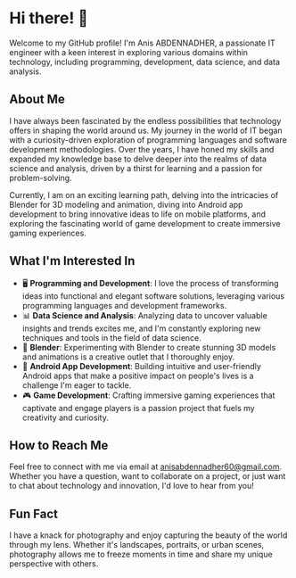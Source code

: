 # Hi there! 👋

Welcome to my GitHub profile! I'm Anis ABDENNADHER, a passionate IT engineer with a keen interest in exploring various domains within technology, including programming, development, data science, 
and data analysis.

## About Me
I have always been fascinated by the endless possibilities that technology offers in shaping the world around us. 
My journey in the world of IT began with a curiosity-driven exploration of programming languages and software development methodologies. 
Over the years, I have honed my skills and expanded my knowledge base to delve deeper into the realms of data science and analysis, driven by a thirst for learning and a passion for problem-solving.

Currently, I am on an exciting learning path, delving into the intricacies of Blender for 3D modeling and animation, diving into Android app development to bring innovative ideas to life on mobile platforms,
and exploring the fascinating world of game development to create immersive gaming experiences.

## What I'm Interested In
- 🖥️ **Programming and Development**: I love the process of transforming ideas into functional and elegant software solutions, leveraging various programming languages and development frameworks.
- 📊 **Data Science and Analysis**: Analyzing data to uncover valuable insights and trends excites me, and I'm constantly exploring new techniques and tools in the field of data science.
- 🎨 **Blender**: Experimenting with Blender to create stunning 3D models and animations is a creative outlet that I thoroughly enjoy.
- 📱 **Android App Development**: Building intuitive and user-friendly Android apps that make a positive impact on people's lives is a challenge I'm eager to tackle.
- 🎮 **Game Development**: Crafting immersive gaming experiences that captivate and engage players is a passion project that fuels my creativity and curiosity.

## How to Reach Me
Feel free to connect with me via email at [anisabdennadher60@gmail.com](mailto:anisabdennadher60@gmail.com). 
Whether you have a question, want to collaborate on a project, or just want to chat about technology and innovation, I'd love to hear from you!

## Fun Fact
I have a knack for photography and enjoy capturing the beauty of the world through my lens. 
Whether it's landscapes, portraits, or urban scenes, photography allows me to freeze moments in time and share my unique perspective with others.

